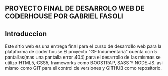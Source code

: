 PROYECTO FINAL DE DESARROLO WEB DE CODERHOUSE POR GABRIEL FASOLI
-----------------------------------------------------------------
Introduccion 
-----------------------------------------------------------------
Este sitio web es una entrega final para el curso de desarrollo web para la plataforma de coder house.El proyecto "GF Indumentaria" cuenta con 5 pantallas(mas una pantalla error 404),para el desarrollo de las mismas se utilizo HTML5, CSS5, frameworks como BOOSTRAP, SASS Y NODE.JS. asi mismo como GIT para el control de versiones y GITHUB como repositorio.
